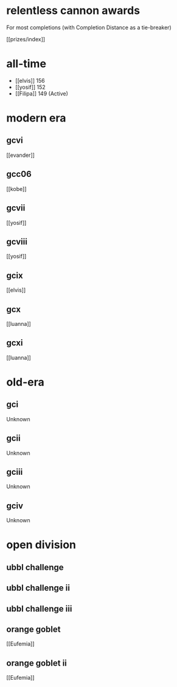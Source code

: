# relentless cannon awards

For most completions (with Completion Distance as a tie-breaker)

[[prizes/index]]

# all-time

* [[elvis]] 156
* [[yosif]] 152
* [[Filipa]] 149 (Active)


# modern era

## gcvi

[[evander]]

## gcc06

[[kobe]]

## gcvii

[[yosif]]

## gcviii

[[yosif]]

## gcix

[[elvis]]

## gcx

[[luanna]]

## gcxi

[[luanna]]

# old-era

## gci

Unknown

## gcii

Unknown

## gciii

Unknown

## gciv

Unknown

# open division

## ubbl challenge

## ubbl challenge ii

## ubbl challenge iii

## orange goblet

[[Eufemia]]

## orange goblet ii

[[Eufemia]]